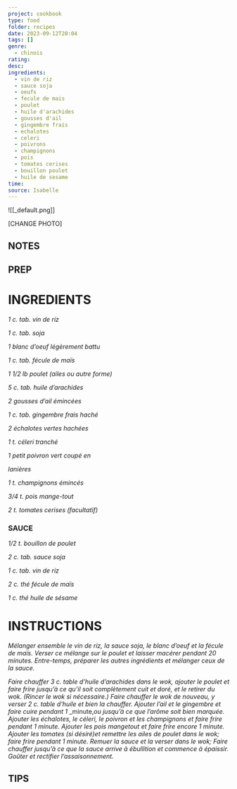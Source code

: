 ```yaml
---
project: cookbook
type: food
folder: recipes
date: 2023-09-12T20:04
tags: []
genre:
  - chinois
rating: 
desc: 
ingredients:
  - vin de riz
  - sauce soja
  - oeufs
  - fecule de mais
  - poulet
  - huile d'arachides
  - gousses d'ail
  - gingembre frais
  - echalotes
  - celeri
  - poivrons
  - champignons
  - pois
  - tomates cerises
  - bouillon poulet
  - huile de sesame
time: 
source: Isabelle
---
```


![[_default.png]]

[CHANGE PHOTO]


## NOTES




## PREP


# INGREDIENTS

_1 c. tab. vin de riz_

_1 c. tab. soja_

_1 blanc d’oeuf légèrement battu_

_1 c. tab. fécule de maïs_

_1 1/2 lb poulet (ailes ou autre forme)_

_5 c. tab. huile d’arachides_

_2 gousses d’ail émincées_

_1 c. tab. gingembre frais haché_

_2 échalotes vertes hachées_

_1 t. céleri tranché_

_1 petit poivron vert coupé en_

_lanières_

_1 t. champignons émincés_

_3/4 t. pois mange-tout_

_2 t. tomates cerises (facultatif)_


### SAUCE

_1/2 t. bouillon de poulet_

_2 c. tab. sauce soja_

_1 c. tab. vin de riz_

_2 c. thé fécule de maïs_

_1 c. thé huile de sésame_

# INSTRUCTIONS

_Mélanger ensemble le vin de riz, la sauce soja,_
_le blanc d’oeuf et la fécule de maïs. Verser ce_
_mélange sur le poulet et laisser macérer pendant_
_20 minutes. Entre-temps, préparer les_
_autres ingrédients et mélanger ceux de la sauce._

_Faire chauffer 3 c. table d’huile d’arachides_
_dans le wok, ajouter le poulet et faire frire_
_jusqu’à ce qu’il soit complètement cuit et doré,_
_et le retirer du wok. (Rincer le wok si nécessaire.)_
_Faire chauffer le wok de nouveau, y verser_
_2 c. table d’huile et bien la chauffer. Ajouter_
_l’ail et le gingembre et faire cuire pendant 1_
_minute,_ou jusqu’à ce que l’arôme soit bien_
_marquée. Ajouter les échalotes, le céleri,_
_le poivron et les champignons et faire frire_
_pendant 1 minute. Ajouter les pois mangetout_
_et faire frire encore 1 minute. Ajouter_
_les tomates (si désiré)et remettre les ailes_
_de poulet dans le wok; faire frire pendant 1_
_minute. Remuer la sauce et la verser dans le_
_wok; Faire chauffer jusqu’à ce que la sauce_
_arrive à ébullition et commence à épaissir._
_Goûter et rectifier l’assaisonnement._




## TIPS




